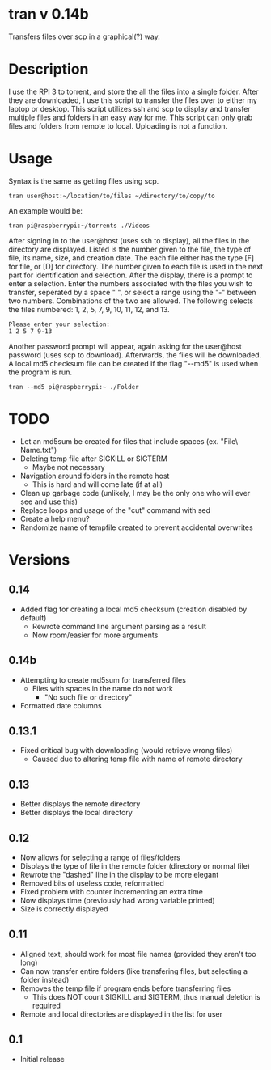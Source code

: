 # tran v 0.14b
Transfers files over scp in a graphical(?) way.

# Description

I use the RPi 3 to torrent, and store the all the files into a single folder. After they are downloaded, I use this script to transfer the files over to either my laptop or desktop. This script utilizes ssh and scp to display and transfer multiple files and folders in an easy way for me. This script can only grab files and folders from remote to local. Uploading is not a function.

# Usage

Syntax is the same as getting files using scp.
```
tran user@host:~/location/to/files ~/directory/to/copy/to
```
An example would be:
```
tran pi@raspberrypi:~/torrents ./Videos
```
After signing in to the user@host (uses ssh to display), all the files in the directory are displayed. Listed is the number given to the file, the type of file, its name, size, and creation date.
The each file either has the type [F] for file, or [D] for directory. The number given to each file is used in the next part for identification and selection.
After the display, there is a prompt to enter a selection.
Enter the numbers associated with the files you wish to transfer, seperated by a space " ", or select a range using the "-" between two numbers. Combinations of the two are allowed.
The following selects the files numbered: 1, 2, 5, 7, 9, 10, 11, 12, and 13.
```
Please enter your selection:
1 2 5 7 9-13
```
Another password prompt will appear, again asking for the user@host password (uses scp to download).
Afterwards, the files will be downloaded.
A local md5 checksum file can be created if the flag "--md5" is used when the program is run.
```
tran --md5 pi@raspberrypi:~ ./Folder
```

# TODO

- Let an md5sum be created for files that include spaces (ex. "File\ Name.txt")
- Deleting temp file after SIGKILL or SIGTERM
	- Maybe not necessary
- Navigation around folders in the remote host
	- This is hard and will come late (if at all)
- Clean up garbage code (unlikely, I may be the only one who will ever see and use this)
- Replace loops and usage of the "cut" command with sed
- Create a help menu?
- Randomize name of tempfile created to prevent accidental overwrites

# Versions

## 0.14

- Added flag for creating a local md5 checksum (creation disabled by default)
	- Rewrote command line argument parsing as a result
	- Now room/easier for more arguments

## 0.14b

- Attempting to create md5sum for transferred files
	- Files with spaces in the name do not work
		- "No such file or directory"
- Formatted date columns

## 0.13.1

- Fixed critical bug with downloading (would retrieve wrong files)
	- Caused due to altering temp file with name of remote directory

## 0.13

- Better displays the remote directory
- Better displays the local directory

## 0.12

- Now allows for selecting a range of files/folders
- Displays the type of file in the remote folder (directory or normal file)
- Rewrote the "dashed" line in the display to be more elegant
- Removed bits of useless code, reformatted
- Fixed problem with counter incrementing an extra time
- Now displays time (previously had wrong variable printed)
- Size is correctly displayed

## 0.11

- Aligned text, should work for most file names (provided they aren't too long)
- Can now transfer entire folders (like transfering files, but selecting a folder instead)
- Removes the temp file if program ends before transferring files
	- This does NOT count SIGKILL and SIGTERM, thus manual deletion is required
- Remote and local directories are displayed in the list for user

## 0.1

- Initial release

